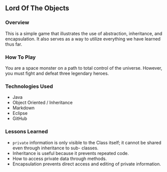 ## Lord Of The Objects

### Overview
This is a simple game that illustrates the use of abstraction, inheritance, and encapsulation. It also serves as a way to utilize everything we have learned thus far.

### How To Play
You are a space monster on a path to total control of the universe.  However, you must fight and defeat three legendary heroes.

### Technologies Used
  * Java
  * Object Oriented / Inheritance
  * Markdown
  * Eclipse
  * GitHub

### Lessons Learned
  + `private` information is only visible to the Class itself; it cannot be shared even through inheritance to sub-                classes.
  + Inheritance is useful because it prevents repeated code.
  + How to access private data through methods.
  + Encapsulation prevents direct access and editing of private information.
